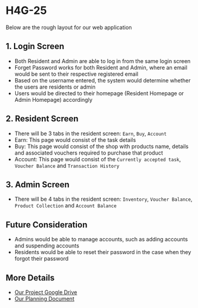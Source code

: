 # H4G-25

Below are the rough layout for our web application

## 1. Login Screen
- Both Resident and Admin are able to log in from the same login screen
- Forget Password works for both Resident and Admin, where an email would be sent to their respective registered email
- Based on the username entered, the system would determine whether the users are residents or admin
- Users would be directed to their homepage (Resident Homepage or Admin Homepage) accordingly 

## 2. Resident Screen
 - There will be 3 tabs in the resident screen: `Earn`, `Buy`, `Account`
 - Earn: This page would consist of the task details
 - Buy: This page would consist of the shop with products name, details and associated vouchers required to purchase that product
 - Account: This page would consist of the `Currently accepted task`, `Voucher Balance` and  `Transaction History`

## 3. Admin Screen
 - There will be 4 tabs in the resident screen: `Inventory`, `Voucher Balance`, `Product Collection` and `Account Balance`

## Future Consideration
 - Admins would be able to manage accounts, such as adding accounts and suspending accounts
 - Residents would be able to reset their password in the case when they forgot their password

## More Details
 - [Our Project Google Drive](https://drive.google.com/drive/folders/1OZFlyInFQFRLIg_nF6LDg6iF9TBZp75k)
 - [Our Planning Document](https://docs.google.com/document/d/1asOftW9DxqmLOkNGgwGRJ0LF5b2FCQBu2HflGBt7xXo/edit?usp=sharing)
